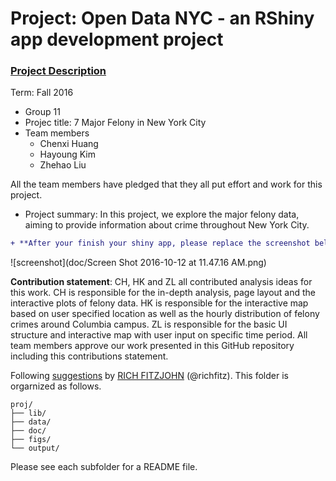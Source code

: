 # Project: Open Data NYC - an RShiny app development project
### [Project Description](doc/project2_desc.md)

Term: Fall 2016

+ Group 11
+ Projec title: 7 Major Felony in New York City
+ Team members
	+ Chenxi Huang
	+ Hayoung Kim
	+ Zhehao Liu

All the team members have pledged that they all put effort and work for this project.
	
+ Project summary: In this project, we explore the major felony data, aiming to provide information about crime throughout New York City.

```diff
+ **After your finish your shiny app, please replace the screenshot below with one from your own app.**
```

![screenshot](doc/Screen Shot 2016-10-12 at 11.47.16 AM.png)

	
**Contribution statement**: CH, HK and ZL all contributed analysis ideas for this work. CH is responsible for the in-depth analysis, page layout and the interactive plots of felony data. HK is responsible for the interactive map based on user specified location as well as the hourly distribution of felony crimes around Columbia campus. ZL is responsible for the basic UI structure and interactive map with user input on specific time period. All team members approve our work presented in this GitHub repository including this contributions statement.

Following [suggestions](http://nicercode.github.io/blog/2013-04-05-projects/) by [RICH FITZJOHN](http://nicercode.github.io/about/#Team) (@richfitz). This folder is orgarnized as follows.

```
proj/
├── lib/
├── data/
├── doc/
├── figs/
└── output/
```

Please see each subfolder for a README file.

